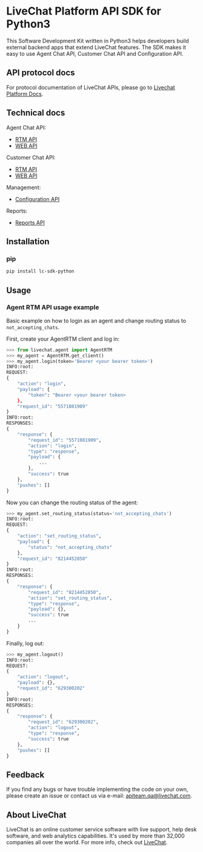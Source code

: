 # LiveChat Platform API SDK for Python3

This Software Development Kit written in Python3 helps developers build external backend apps that extend LiveChat features. The SDK makes it easy to use Agent Chat API, Customer Chat API and Configuration API.

## API protocol docs

For protocol documentation of LiveChat APIs, please go to [Livechat Platform Docs](https://developers.livechatinc.com/docs/).

## Technical docs

Agent Chat API:
* [RTM API](https://livechat.github.io/lc-sdk-python/agent_rtm.html)
* [WEB API](https://livechat.github.io/lc-sdk-python/agent_web.html)

Customer Chat API:
* [RTM API](https://livechat.github.io/lc-sdk-python/customer_rtm.html)
* [WEB API](https://livechat.github.io/lc-sdk-python/customer_web.html)

Management:
* [Configuration API](https://livechat.github.io/lc-sdk-python/configuration_api.html)

Reports:
* [Reports API](https://livechat.github.io/lc-sdk-python/reports_api.html)

## Installation

### pip

```bash
pip install lc-sdk-python
```

## Usage

### Agent RTM API usage example

Basic example on how to login as an agent and change routing status to `not_accepting_chats`.

First, create your AgentRTM client and log in:
```python
>>> from livechat.agent import AgentRTM
>>> my_agent = AgentRTM.get_client()
>>> my_agent.login(token='Bearer <your bearer token>')
INFO:root:
REQUEST:
{
    "action": "login",
    "payload": {
        "token": "Bearer <your bearer token>
    },
    "request_id": "5571081909"
}
INFO:root:
RESPONSES:
{
    "response": {
        "request_id": "5571081909",
        "action": "login",
        "type": "response",
        "payload": {
            ...
        },
        "success": true
    },
    "pushes": []
}
```

Now you can change the routing status of the agent:

```python
>>> my_agent.set_routing_status(status='not_accepting_chats')
INFO:root:
REQUEST:
{
    "action": "set_routing_status",
    "payload": {
        "status": "not_accepting_chats"
    },
    "request_id": "8214452850"
}
INFO:root:
RESPONSES:
{
    "response": {
        "request_id": "8214452850",
        "action": "set_routing_status",
        "type": "response",
        "payload": {},
        "success": true
        ...
    }
}
```

Finally, log out:

```python
>>> my_agent.logout()
INFO:root:
REQUEST:
{
    "action": "logout",
    "payload": {},
    "request_id": "629300202"
}
INFO:root:
RESPONSES:
{
    "response": {
        "request_id": "629300202",
        "action": "logout",
        "type": "response",
        "success": true
    },
    "pushes": []
}
```


## Feedback

​If you find any bugs or have trouble implementing the code on your own, please create an issue or contact us via e-mail: apiteam.qa@livechat.com.

## About LiveChat

LiveChat is an online customer service software with live support, help desk software, and web analytics capabilities. It's used by more than 32,000 companies all over the world. For more info, check out [LiveChat](https://livechat.com/).
